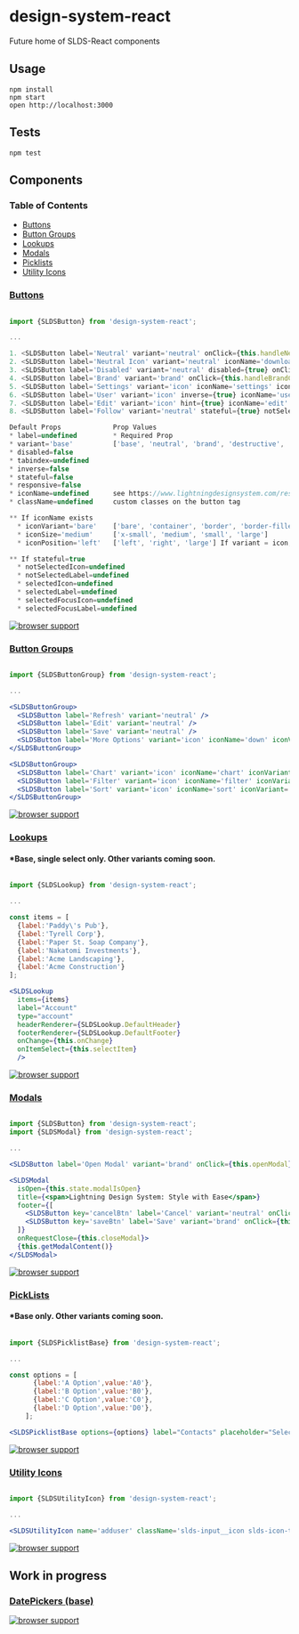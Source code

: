 design-system-react
=====================

Future home of SLDS-React components

## Usage

```
npm install
npm start
open http://localhost:3000
```

## Tests

```
npm test
```

## Components

### Table of Contents
* [Buttons](#buttons)
* [Button Groups](#button-groups)
* [Lookups](#lookups)
* [Modals](#modals)
* [Picklists](#picklists)
* [Utility Icons](#utility-icons)


### [Buttons](https://www.lightningdesignsystem.com/components/buttons)

```jsx

import {SLDSButton} from 'design-system-react';

...

1. <SLDSButton label='Neutral' variant='neutral' onClick={this.handleNeutralClick} />
2. <SLDSButton label='Neutral Icon' variant='neutral' iconName='download' iconSize='small' iconPosition='right' onClick={this.handleNeutralClick} />
3. <SLDSButton label='Disabled' variant='neutral' disabled={true} onClick={this.handleDisabledClick} />
4. <SLDSButton label='Brand' variant='brand' onClick={this.handleBrandClick} />
5. <SLDSButton label='Settings' variant='icon' iconName='settings' iconSize='large' onClick={this.handleIconClick} />
6. <SLDSButton label='User' variant='icon' inverse={true} iconName='user' iconSize='large' onClick={this.handleIconClick} />
7. <SLDSButton label='Edit' variant='icon' hint={true} iconName='edit' iconSize='large' onClick={this.handleIconClick} />
8. <SLDSButton label='Follow' variant='neutral' stateful={true} notSelectedIcon='add' notSelectedLabel='Follow' selectedIcon='check' selectedLabel='Following' selectedFocusIcon='close' selectedFocusLabel='Unfollow' onClick={this.handleStatefulClick} />

Default Props             Prop Values
* label=undefined         * Required Prop
* variant='base'          ['base', 'neutral', 'brand', 'destructive', 'icon'] Use icon if you want an icon only button
* disabled=false
* tabindex=undefined
* inverse=false
* stateful=false
* responsive=false
* iconName=undefined      see https://www.lightningdesignsystem.com/resources/icons#utility for names
* className=undefined     custom classes on the button tag

** If iconName exists
  * iconVariant='bare'    ['bare', 'container', 'border', 'border-filled', 'small', 'more']
  * iconSize='medium'     ['x-small', 'medium', 'small', 'large']
  * iconPosition='left'   ['left', 'right', 'large'] If variant = icon, default icon position is centered.

** If stateful=true
  * notSelectedIcon=undefined
  * notSelectedLabel=undefined
  * selectedIcon=undefined
  * selectedLabel=undefined
  * selectedFocusIcon=undefined
  * selectedFocusLabel=undefined

```

[![browser support](/readme-assets/SLDSButtons.png)](/readme-assets/SLDSButtons.png)


### [Button Groups](https://www.lightningdesignsystem.com/components/button-groups)

```jsx

import {SLDSButtonGroup} from 'design-system-react';

...

<SLDSButtonGroup>
  <SLDSButton label='Refresh' variant='neutral' />
  <SLDSButton label='Edit' variant='neutral' />
  <SLDSButton label='Save' variant='neutral' />
  <SLDSButton label='More Options' variant='icon' iconName='down' iconVariant='border-filled' />
</SLDSButtonGroup>

<SLDSButtonGroup>
  <SLDSButton label='Chart' variant='icon' iconName='chart' iconVariant='border'/>
  <SLDSButton label='Filter' variant='icon' iconName='filter' iconVariant='border'/>
  <SLDSButton label='Sort' variant='icon' iconName='sort' iconVariant='more'/>
</SLDSButtonGroup>

```

[![browser support](/readme-assets/SLDSButtonGroups.png)](/readme-assets/SLDSButtonGroups.png)


### [Lookups](https://www.lightningdesignsystem.com/components/lookups)
#### *Base, single select only. Other variants coming soon.

```jsx

import {SLDSLookup} from 'design-system-react';

...

const items = [
  {label:'Paddy\'s Pub'},
  {label:'Tyrell Corp'},
  {label:'Paper St. Soap Company'},
  {label:'Nakatomi Investments'},
  {label:'Acme Landscaping'},
  {label:'Acme Construction'}
];

<SLDSLookup
  items={items}
  label="Account"
  type="account"
  headerRenderer={SLDSLookup.DefaultHeader}
  footerRenderer={SLDSLookup.DefaultFooter}
  onChange={this.onChange}
  onItemSelect={this.selectItem}
  />

```

[![browser support](/readme-assets/SLDSLookups.gif)](/readme-assets/SLDSLookups.gif)


### [Modals](https://www.lightningdesignsystem.com/components/modals)

```jsx

import {SLDSButton} from 'design-system-react';
import {SLDSModal} from 'design-system-react';

...

<SLDSButton label='Open Modal' variant='brand' onClick={this.openModal} />

<SLDSModal
  isOpen={this.state.modalIsOpen}
  title={<span>Lightning Design System: Style with Ease</span>}
  footer={[
    <SLDSButton key='cancelBtn' label='Cancel' variant='neutral' onClick={this.closeModal} />,
    <SLDSButton key='saveBtn' label='Save' variant='brand' onClick={this.handleSubmitModal} />
  ]}
  onRequestClose={this.closeModal}>
  {this.getModalContent()}
</SLDSModal>

```

[![browser support](/readme-assets/SLDSModals.gif)](/readme-assets/SLDSModals.gif)


### [PickLists](http://www.lightningdesignsystem.com/components/picklists#base&role=regular&status=all)
#### *Base only. Other variants coming soon.

```jsx

import {SLDSPicklistBase} from 'design-system-react';

...

const options = [
      {label:'A Option',value:'A0'},
      {label:'B Option',value:'B0'},
      {label:'C Option',value:'C0'},
      {label:'D Option',value:'D0'},
    ];

<SLDSPicklistBase options={options} label="Contacts" placeholder="Select a contact"/>

```

[![browser support](/readme-assets/SLDSPicklistBase.gif)](/readme-assets/SLDSPicklistBase.gif)


### [Utility Icons](https://www.lightningdesignsystem.com/resources/icons#utility)

```jsx

import {SLDSUtilityIcon} from 'design-system-react';

...

<SLDSUtilityIcon name='adduser' className='slds-input__icon slds-icon-text-default'/>

```

[![browser support](/readme-assets/SLDSUtilityIcons.png)](/readme-assets/SLDSUtilityIcons.png)


## Work in progress

### [DatePickers (base)](http://www.lightningdesignsystem.com/components/datepickers#base)

[![browser support](/readme-assets/SLDSDatePickerBase.gif)](/readme-assets/SLDSDatePickerBase.gif)



